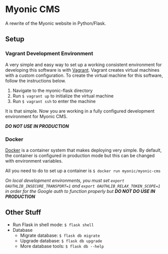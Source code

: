# Myonic CMS
A rewrite of the Myonic website in Python/Flask.

## Setup

### Vagrant Development Environment
A very simple and easy way to set up a working consistent environment for developing this software is with [Vagrant](https://www.vagrantup.com/). Vagrant creates virtual machines with a custom configuration. To create the virtual machine for this software, follow the instructions below.

1. Navigate to the myonic-flask directory
2. Run `$ vagrant up` to initialize the virtual machine
3. Run `$ vagrant ssh` to enter the machine

It is that simple. Now you are working in a fully configured development environment for Myonic CMS.

***DO NOT USE IN PRODUCTION***

### Docker
[Docker](https://www.docker.com/) is a container system that makes deploying very simple. By default, the container is configured in production mode but this can be changed with environment variables.

All you need to do to set up a container is `$ docker run myonic/myonic-cms`

*On local development environments, you must set `export OAUTHLIB_INSECURE_TRANSPORT=1` and `export OAUTHLIB_RELAX_TOKEN_SCOPE=1` in order for the Google auth to function properly but* ***DO NOT DO USE IN PRODUCTION***

## Other Stuff
* Run Flask in shell mode: `$ flask shell`
* Database
  * Migrate database: `$ flask db migrate`
  * Upgrade database: `$ flask db upgrade`
  * More database tools: `$ flask db --help`
